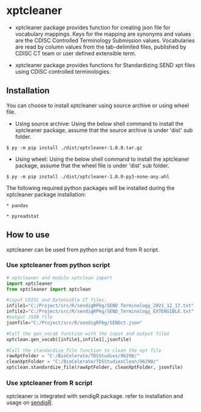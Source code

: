 # xptcleaner

* xptcleaner package provides function for creating json file for vocabulary mappings. Keys for the mapping are synonyms and values are the CDISC Controlled Terminology Submission values. Vocabularies are read by column values from the tab-delimited files, published by CDISC CT team or user defined extensible term.

* xptcleaner package provides functions for Standardizing SEND xpt files using CDISC controlled terminologies.

## Installation
You can choose to install xptcleaner using source archive or using wheel file.

* Using source archive:
Using the below shell command to install the xptcleaner package, assume that the source archive is under 'dist' sub folder.

```
$ py -m pip install ./dist/xptcleaner-1.0.0.tar.gz

```
* Using wheel:
Using the below shell command to install the xptcleaner package, assume that the wheel file is under 'dist' sub folder.

```
$ py -m pip install ./dist/xptcleaner-1.0.0-py3-none-any.whl

```
The following required python packages will be installed during the xptcleaner package installation:<br>

    * pandas
    
    * pyreadstat

## How to use
xptcleaner can be used from python script and from R script. 

### Use xptcleaner from python script

```python
# xptcleaner and module xptclean import
import xptcleaner
from xptcleaner import xptclean

#input CDISC and Extensible CT files.
infile1="C:/Project/src/R/sendigRPkg/SEND Terminology_2021_12_17.txt"
infile2="C:/Project/src/R/sendigRPkg/SEND_Terminology_EXTENSIBLE.txt"
#output JSON file
jsonfile="C:/Project/src/R/sendigRPkg/SENDct.json"

#Call the gen_vocab function with the input and output files
xptclean.gen_vocab([infile1,infile1],jsonfile)

#Call the standardize_file function to clean the xpt file
rawXptFolder = "C:/BioCelerate/TDSStudies/96298/"
cleanXptFolder = "C:/BioCelerate/TDSStudiesClean/96298/"
xptclean.standardize_file(rawXptFolder, cleanXptFolder, jsonfile)

```

### Use xptcleaner from R script

xptcleaner is integrated with sendigR package. refer to installation and usage on [sendigR](https://github.com/phuse-org/sendigR).
